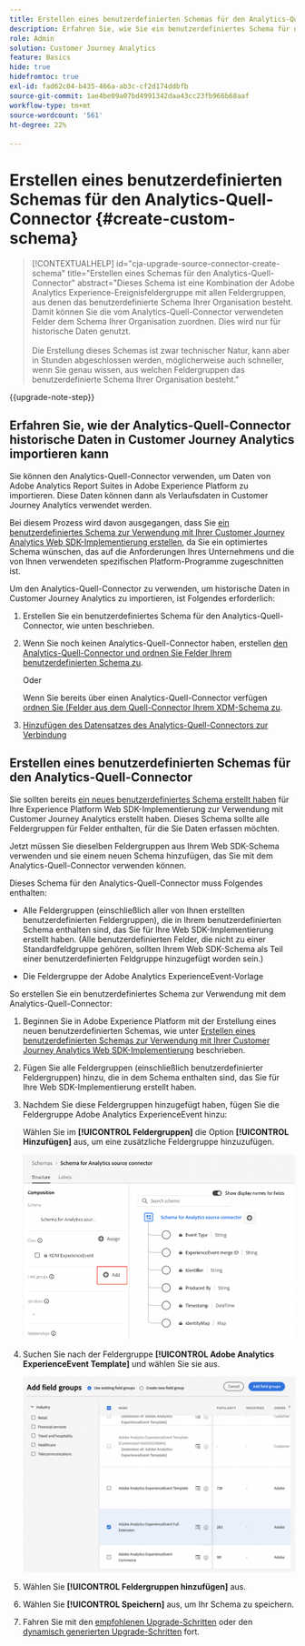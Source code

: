 ```yaml
---
title: Erstellen eines benutzerdefinierten Schemas für den Analytics-Quell-Connector
description: Erfahren Sie, wie Sie ein benutzerdefiniertes Schema für den Analytics Source Connector erstellen
role: Admin
solution: Customer Journey Analytics
feature: Basics
hide: true
hidefromtoc: true
exl-id: fad62c04-b435-466a-ab3c-cf2d174ddbfb
source-git-commit: 1ae4be09a07bd4991342daa43cc23fb966b68aaf
workflow-type: tm+mt
source-wordcount: '561'
ht-degree: 22%

---
```


# Erstellen eines benutzerdefinierten Schemas für den Analytics-Quell-Connector {#create-custom-schema}

<!-- markdownlint-disable MD034 -->

>[!CONTEXTUALHELP]
>id="cja-upgrade-source-connector-create-schema"
>title="Erstellen eines Schemas für den Analytics-Quell-Connector"
>abstract="Dieses Schema ist eine Kombination der Adobe Analytics Experience-Ereignisfeldergruppe mit allen Feldergruppen, aus denen das benutzerdefinierte Schema Ihrer Organisation besteht. Damit können Sie die vom Analytics-Quell-Connector verwendeten Felder dem Schema Ihrer Organisation zuordnen. Dies wird nur für historische Daten genutzt.<br><br>Die Erstellung dieses Schemas ist zwar technischer Natur, kann aber in Stunden abgeschlossen werden, möglicherweise auch schneller, wenn Sie genau wissen, aus welchen Feldergruppen das benutzerdefinierte Schema Ihrer Organisation besteht."

<!-- markdownlint-enable MD034 -->

{{upgrade-note-step}}

## Erfahren Sie, wie der Analytics-Quell-Connector historische Daten in Customer Journey Analytics importieren kann

Sie können den Analytics-Quell-Connector verwenden, um Daten von Adobe Analytics Report Suites in Adobe Experience Platform zu importieren. Diese Daten können dann als Verlaufsdaten in Customer Journey Analytics verwendet werden.

Bei diesem Prozess wird davon ausgegangen, dass Sie [ein benutzerdefiniertes Schema zur Verwendung mit Ihrer Customer Journey Analytics Web SDK-Implementierung erstellen](/help/getting-started/cja-upgrade/cja-upgrade-schema-create.md), da Sie ein optimiertes Schema wünschen, das auf die Anforderungen Ihres Unternehmens und die von Ihnen verwendeten spezifischen Platform-Programme zugeschnitten ist.

Um den Analytics-Quell-Connector zu verwenden, um historische Daten in Customer Journey Analytics zu importieren, ist Folgendes erforderlich:

1. Erstellen Sie ein benutzerdefiniertes Schema für den Analytics-Quell-Connector, wie unten beschrieben.

1. Wenn Sie noch keinen Analytics-Quell-Connector haben, erstellen [ den Analytics-Quell-Connector und ordnen Sie Felder Ihrem benutzerdefinierten Schema zu](/help/getting-started/cja-upgrade/cja-upgrade-source-connector.md).

   Oder

   Wenn Sie bereits über einen Analytics-Quell-Connector verfügen[ ordnen Sie (Felder aus dem Quell-Connector Ihrem XDM-Schema zu](/help/getting-started/cja-upgrade/cja-upgrade-from-source-connector.md).

1. [Hinzufügen des Datensatzes des Analytics-Quell-Connectors zur Verbindung](/help/getting-started/cja-upgrade/cja-upgrade-source-connector-dataset.md)

## Erstellen eines benutzerdefinierten Schemas für den Analytics-Quell-Connector

Sie sollten bereits [ein neues benutzerdefiniertes Schema erstellt haben](/help/getting-started/cja-upgrade/cja-upgrade-schema-create.md) für Ihre Experience Platform Web SDK-Implementierung zur Verwendung mit Customer Journey Analytics erstellt haben. Dieses Schema sollte alle Feldergruppen für Felder enthalten, für die Sie Daten erfassen möchten.

Jetzt müssen Sie dieselben Feldergruppen aus Ihrem Web SDK-Schema verwenden und sie einem neuen Schema hinzufügen, das Sie mit dem Analytics-Quell-Connector verwenden können.

Dieses Schema für den Analytics-Quell-Connector muss Folgendes enthalten:

* Alle Feldergruppen (einschließlich aller von Ihnen erstellten benutzerdefinierten Feldergruppen), die in Ihrem benutzerdefinierten Schema enthalten sind, das Sie für Ihre Web SDK-Implementierung erstellt haben. (Alle benutzerdefinierten Felder, die nicht zu einer Standardfeldgruppe gehören, sollten Ihrem Web SDK-Schema als Teil einer benutzerdefinierten Feldgruppe hinzugefügt worden sein.)

* Die Feldergruppe der Adobe Analytics ExperienceEvent-Vorlage

So erstellen Sie ein benutzerdefiniertes Schema zur Verwendung mit dem Analytics-Quell-Connector:

1. Beginnen Sie in Adobe Experience Platform mit der Erstellung eines neuen benutzerdefinierten Schemas, wie unter [Erstellen eines benutzerdefinierten Schemas zur Verwendung mit Ihrer Customer Journey Analytics Web SDK-Implementierung](/help/getting-started/cja-upgrade/cja-upgrade-schema-create.md) beschrieben.

1. Fügen Sie alle Feldergruppen (einschließlich benutzerdefinierter Feldergruppen) hinzu, die in dem Schema enthalten sind, das Sie für Ihre Web SDK-Implementierung erstellt haben.

1. Nachdem Sie diese Feldergruppen hinzugefügt haben, fügen Sie die Feldergruppe Adobe Analytics ExperienceEvent hinzu:

   Wählen Sie im **[!UICONTROL Feldergruppen]** die Option **[!UICONTROL Hinzufügen]** aus, um eine zusätzliche Feldergruppe hinzuzufügen.

   ![Feldergruppe zum Schema hinzufügen](assets/schema-add-field-group.png)

1. Suchen Sie nach der Feldergruppe **[!UICONTROL Adobe Analytics ExperienceEvent Template]** und wählen Sie sie aus.

   ![Fügen Sie die Adobe Analytics ExperienceEvent-Feldergruppe hinzu](assets/schema-experienceevent.png)

1. Wählen Sie **[!UICONTROL Feldergruppen hinzufügen]** aus.

1. Wählen Sie **[!UICONTROL Speichern]** aus, um Ihr Schema zu speichern.

1. Fahren Sie mit den [empfohlenen Upgrade-Schritten](/help/getting-started/cja-upgrade/cja-upgrade-recommendations.md#recommended-upgrade-steps-for-most-organizations) oder den [dynamisch generierten Upgrade-Schritten](https://gigazelle.github.io/cja-ttv/) fort.
